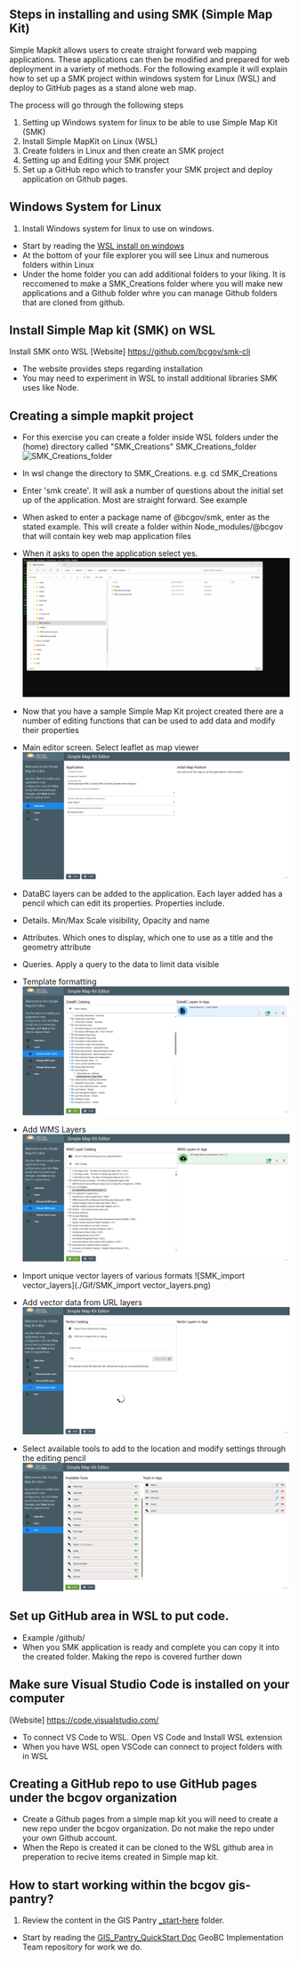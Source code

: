 ## Steps in installing and using SMK (Simple Map Kit)

Simple Mapkit allows users to create straight forward web mapping applications. These applications can then be modified and prepared for web deployment in a variety of methods. For the following example it will explain how to set up a SMK project within windows system for Linux (WSL) and deploy to GitHub pages as a stand alone web map.


The process will go through the following steps

1. Setting up Windows system for linux to be able to use Simple Map Kit (SMK)
2. Install Simple MapKit on Linux (WSL)
3. Create folders in Linux and then create an SMK project
4. Setting up and Editing your SMK project
5. Set up a GitHub repo which to transfer your SMK project and deploy application on Github pages.

## Windows System for Linux
1. Install Windows system for linux to use on windows.
- Start by reading the [WSL install on windows](<https://learn.microsoft.com/en-us/windows/wsl/install>)
- At the bottom of your file explorer you will see Linux and numerous folders within Linux
- Under the home folder you can add additional folders to your liking. It is reccomened to make a SMK_Creations folder where you will make new applications and a Github folder whre you can manage Github folders that are cloned from github.


## Install Simple Map kit (SMK) on WSL
Install SMK onto WSL
[Website] https://github.com/bcgov/smk-cli
- The website provides steps regarding installation
- You may need to experiment in WSL to install additional libraries SMK uses like Node.


## Creating a simple mapkit project
- For this exercise you can create a folder inside WSL folders under the (home) directory called "SMK_Creations"
SMK_Creations_folder
![SMK_Creations_folder](./Gif/Create_SMK_Example.png)

- In wsl change the directory to SMK_Creations. e.g. cd SMK_Creations
- Enter 'smk create'. It will ask a number of questions about the initial set up of the application. Most are straight forward. See example
- When asked to enter a package name of @bcgov/smk, enter as the stated example. This will create a folder within Node_modules/@bcgov that will contain key web map application files
- When it asks to open the application select yes.
![Create_SMK_Example](./Gif/Create_SMK_Example.gif)

- Now that you have a sample Simple Map Kit project created there are a number of editing functions that can be used to add data and modify their properties

- Main editor screen. Select leaflet as map viewer
![SMK_main_edit_screen](./Gif/SMK_main_edit_screen.png)

- DataBC layers can be added to the application. Each layer added has a pencil which can edit its properties. Properties include.
- Details. Min/Max Scale visibility, Opacity and name
- Attributes. Which ones to display, which one to use as a title and the geometry attribute
- Queries. Apply a query to the data to limit data visible
- Template formatting
![SMK_dataBC_layers](./Gif/SMK_dataBC_layers.png)

- Add WMS Layers
![SMK_WMS_layers](./Gif/SMK_WMS_layers.png)

- Import unique vector layers of various formats
![SMK_import vector_layers](./Gif/SMK_import vector_layers.png)

- Add vector data from URL layers
![SMK_add_vector_URL_layers](./Gif/SMK_add_vector_URL_layers.png)

- Select available tools to add to the location and modify settings through the editing pencil
![SMK_Tools](./Gif/SMK_Tools.png)

## Set up GitHub area in WSL to put code.
- Example /github/
- When you SMK application is ready and complete you can copy it into the created folder. Making the repo is covered further down

## Make sure Visual Studio Code is installed on your computer
[Website] https://code.visualstudio.com/
- To connect VS Code to WSL. Open VS Code and Install WSL extension
- When you have WSL open VSCode can connect to project folders with in WSL

## Creating a GitHub repo to use GitHub pages under the bcgov organization
- Create a Github pages from a simple map kit you will need to create a new repo under the bcgov organization. Do not make the repo under your own Github account.
- When the Repo is created it can be cloned to the WSL github area in preperation to recive items created in Simple map kit.

## How to start working within the bcgov gis-pantry? 
1. Review the content in the GIS Pantry [_start-here](../_start-here) folder.
- Start by reading the [GIS_Pantry_QuickStart Doc](<QuickStart - BEGIN HERE.md>)
GeoBC Implementation Team repository for work we do.
